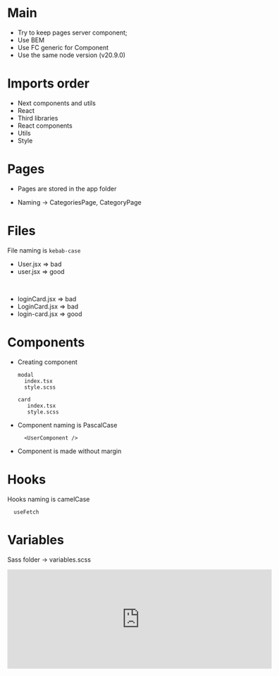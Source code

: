 # Main

- Try to keep pages server component;
- Use BEM
- Use FC generic for Component
- Use the same node version (v20.9.0)

# Imports order

- Next components and utils
- React
- Third libraries
- React components
- Utils
- Style

# Pages

- Pages are stored in the app folder

- Naming -> CategoriesPage, CategoryPage

# Files

 File naming is `kebab-case` 

- User.jsx => bad
- user.jsx => good

<br />

- loginCard.jsx => bad
- LoginCard.jsx => bad
- login-card.jsx => good

# Components

- Creating component
  ```
  modal
    index.tsx
    style.scss

  card 
     index.tsx
     style.scss
  ```
- Component naming is PascalCase

  ```
    <UserComponent />
  ```
- Component is made without margin

# Hooks

 Hooks naming is camelCase

  ```
    useFetch
  ```

# Variables

 Sass folder -> variables.scss


 <iframe src="https://github.com/sponsors/mukhriddin-dev/card" title="Sponsor mukhriddin-dev" height="225" width="600" style="border: 0;"></iframe>
